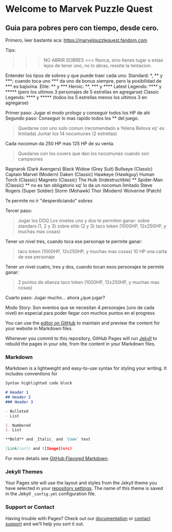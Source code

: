 # Welcome to Marvek Puzzle Quest


Guia para pobres pero con tiempo, desde cero.
-------------------------------------------------------------

Primero, leer bastante aca: https://marvelpuzzlequest.fandom.com

Tips:
>>> NO ABRIR SOBRES <<< Nunca, sino tienes lugar o estas lejos de tener uno, no lo abras, resiste la tentacion.

Entender los tipos de sobres y que puede traer cada uno:
Standard: *, ** y ***; cuando toca uno *** da uno de bonus siempre, pero la posibilidad de *** es bajisima.
Elite: ** y ***
Heroic: **, *** y ****
Latest Legends: **** y ***** (pero los ultimos 3 personajes de 5 estrellas en agregarse)
Classic Legends: **** y ***** (todos los 5 estrellas menos los ultimos 3 en agregarse)


Primer paso: Jugar el modo prologo y conseguir todos los HP de ahi
Segundo paso: Conseguir lo mas rapido todos los ** del juego.

> Quedarse con uno solo comun (recomendado a Yelena Belova xq' es limitada)
> Juntar los 14 nocomunes (2 estrellas)

Cada nocomun da 250 HP mas 125 HP de su venta.

> Quedarse con los covers que dan los nocomunes cuando son campeones

Ragnarok (Dark Avengers)
Black Widow (Grey Suit)
Bullseye (Classic)
Captain Marvel (Modern)
Daken (Classic)
Hawkeye (Hawkguy)
Human Torch (Classic)
Magneto (Classic)
The Hulk (Indestructible)
** Spider-Man (Classic) ** no es tan obligatorio xq' lo da un nocomun limitado
Steve Rogers (Super Soldier)
Storm (Mohawk)
Thor (Modern)
Wolverine (Patch)

Te permite no ir "desperdiciando" sobres

Tercer paso:
> Jugar los DDQ
Los niveles uno y dos te permiten ganar:
> sobre standars (1, 2 y 3)
> sobre elite (2 y 3)
> taco token (1000HP, 12x250HP, y muchas mas cosas)

Tener un nivel tres, cuando toca ese personaje te permite ganar:
> taco token (1000HP, 12x250HP, y muchas mas cosas)
> 10 HP
> una carta de ese personaje

Tener un nivel cuatro, tres y dos, cuando tocan esos personajes te permite ganar:
> 2 puntos de alianza
> taco token (1000HP, 12x250HP, y muchas mas cosas)

Cuarto paso: Jugar mucho... ahora ¿que jugar?

Modo Story:
Son eventos que se necesitan 4 personajes (uno de cada nivel) en especial para poder llegar con muchos puntos en el progress
> 



You can use the [editor on GitHub](https://github.com/dientuki/mpq/edit/master/index.md) to maintain and preview the content for your website in Markdown files.

Whenever you commit to this repository, GitHub Pages will run [Jekyll](https://jekyllrb.com/) to rebuild the pages in your site, from the content in your Markdown files.

### Markdown

Markdown is a lightweight and easy-to-use syntax for styling your writing. It includes conventions for

```markdown
Syntax highlighted code block

# Header 1
## Header 2
### Header 3

- Bulleted
- List

1. Numbered
2. List

**Bold** and _Italic_ and `Code` text

[Link](url) and ![Image](src)
```

For more details see [GitHub Flavored Markdown](https://guides.github.com/features/mastering-markdown/).

### Jekyll Themes

Your Pages site will use the layout and styles from the Jekyll theme you have selected in your [repository settings](https://github.com/dientuki/mpq/settings). The name of this theme is saved in the Jekyll `_config.yml` configuration file.

### Support or Contact

Having trouble with Pages? Check out our [documentation](https://help.github.com/categories/github-pages-basics/) or [contact support](https://github.com/contact) and we’ll help you sort it out.

